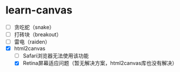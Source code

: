 # learn-canvas

- [ ] 贪吃蛇（snake）
- [ ] 打砖块（breakout）
- [ ] 雷电（raiden）
- [x] html2canvas
  - [ ] Safari浏览器无法使用该功能
  - [x] Retina屏幕适应问题（暂无解决方案，html2canvas库也没有解决）

